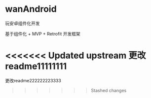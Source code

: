 # wanAndroid
玩安卓组件化开发

基于组件化 + MVP + Retrofit 开发框架

<<<<<<< Updated upstream
更改readme11111111
=======
更改readme222222223333
>>>>>>> Stashed changes



